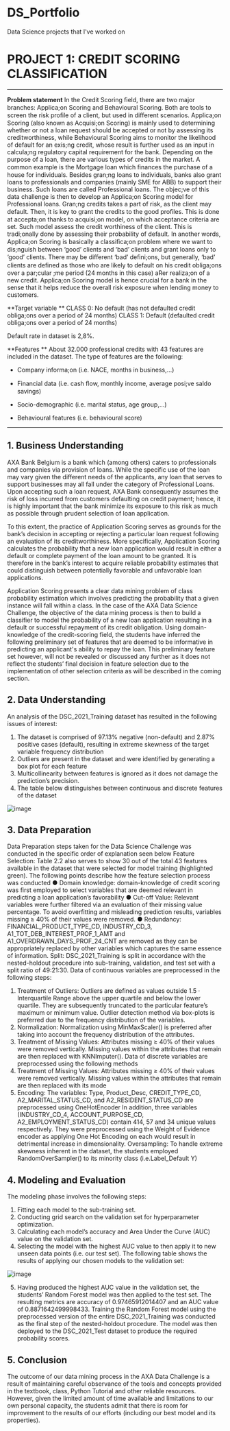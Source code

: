 # DS_Portfolio
Data Science projects that I've worked on


# **PROJECT 1: CREDIT SCORING CLASSIFICATION**
---
**Problem statement**
In the Credit Scoring ﬁeld, there are two major branches: Applica;on Scoring and Behavioural Scoring.
Both are tools to screen the risk proﬁle of a client, but used in diﬀerent scenarios. Applica;on Scoring
(also known as Acquisi;on Scoring) is mainly used to determining whether or not a loan request should
be accepted or not by assessing its creditworthiness, while Behavioural Scoring aims to monitor the
likelihood of default for an exis;ng credit, whose result is further used as an input in calcula;ng
regulatory capital requirement for the bank. 
Depending on the purpose of a loan, there are various types of credits in the market. A common
example is the Mortgage loan which ﬁnances the purchase of a house for individuals. Besides gran;ng
loans to individuals, banks also grant loans to professionals and companies (mainly SME for ABB) to
support their business. Such loans are called Professional loans. The objec;ve of this data challenge is
then to develop an Applica;on Scoring model for Professional loans. Gran;ng credits takes a part of risk,
as the client may default. Then, it is key to grant the credits to the good proﬁles. This is done at
accepta;on thanks to acquisi;on model, on which acceptance criteria are set. Such model assess the
credit worthiness of the client. This is tradi;onally done by assessing their probability of default. In
another words, Applica;on Scoring is basically a classiﬁca;on problem where we want to dis;nguish
between ‘good’ clients and ‘bad’ clients and grant loans only to ‘good’ clients. There may be diﬀerent
‘bad’ deﬁni;ons, but generally, ‘bad’ clients are deﬁned as those who are likely to default on his credit
obliga;ons over a par;cular ;me period (24 months in this case) aRer realiza;on of a new credit.
Applica;on Scoring model is hence crucial for a bank in the sense that it helps reduce the overall risk
exposure when lending money to customers. 

**Target variable **
CLASS 0: No default (has not defaulted credit obliga;ons over a period of 24 months) 
CLASS 1: Default (defaulted credit obliga;ons over a period of 24 months)

Default rate in dataset is 2,8%.  

**Features **
About 32.000 professional credits with 43 features are included in the dataset. The type of features are
the following: 

 
- Company informa;on (i.e. NACE, months in business,...) 
 
- Financial data (i.e. cash ﬂow, monthly income, average posi;ve saldo savings) 
 
- Socio-demographic (i.e. marital status, age group,...) 
 
- Behavioural features (i.e. behavioural score) 

---
## 1. Business Understanding
AXA Bank Belgium is a bank which (among others) caters to professionals and companies via provision of
loans. While the specific use of the loan may vary given the different needs of the applicants, any loan
that serves to support businesses may all fall under the category of Professional Loans. Upon accepting
such a loan request, AXA Bank consequently assumes the risk of loss incurred from customers defaulting
on credit payment; hence, it is highly important that the bank minimize its exposure to this risk as much
as possible through prudent selection of loan application.

To this extent, the practice of Application Scoring serves as grounds for the bank’s decision in accepting
or rejecting a particular loan request following an evaluation of its creditworthiness. More specifically,
Application Scoring calculates the probability that a new loan application would result in either a default
or complete payment of the loan amount to be granted. It is therefore in the bank’s interest to acquire
reliable probability estimates that could distinguish between potentially favorable and unfavorable loan
applications.

Application Scoring presents a clear data mining problem of class probability estimation which involves
predicting the probability that a given instance will fall within a class. In the case of the AXA Data Science
Challenge, the objective of the data mining process is then to build a classifier to model the probability
of a new loan application resulting in a default or successful repayment of its credit obligation.
Using domain-knowledge of the credit-scoring field, the students have inferred the following preliminary
set of features that are deemed to be informative in predicting an applicant's ability to repay the loan.
This preliminary feature set however, will not be revealed or discussed any further as it does not reflect
the students’ final decision in feature selection due to the implementation of other selection criteria as
will be described in the coming section.

## 2. Data Understanding
An analysis of the DSC_2021_Training dataset has resulted in the following issues of interest:
1. The dataset is comprised of 97.13% negative (non-default) and 2.87% positive cases (default),
resulting in extreme skewness of the target variable frequency distribution
2. Outliers are present in the dataset and were identified by generating a box plot for each feature
3. Multicollinearity between features is ignored as it does not damage the prediction’s
precision.
4. The table below distinguishes between continuous and discrete features of the dataset

![image](https://user-images.githubusercontent.com/117380503/225650155-5ea16d42-3c27-4843-98ad-a581136deffb.png)


## 3. Data Preparation
Data Preparation steps taken for the Data Science Challenge was conducted in the specific order of
explanation seen below
Feature Selection: Table 2.2 also serves to show 30 out of the total 43 features available in the dataset
that were selected for model training (highlighted green). The following points describe how the feature
selection process was conducted
● Domain knowledge: domain-knowledge of credit scoring was first employed to select variables
that are deemed relevant in predicting a loan application’s favorability
● Cut-off Value: Relevant variables were further filtered via an evaluation of their missing value
percentage. To avoid overfitting and misleading prediction results, variables missing ≥ 40% of
their values were removed.
● Redundancy: FINANCIAL_PRODUCT_TYPE_CD, INDUSTRY_CD_3, A1_TOT_DEB_INTEREST_PROF_1_AMT
and A1_OVERDRAWN_DAYS_PROF_24_CNT are removed as they can be appropriately replaced by
other variables which captures the same essence of information.
Split: DSC_2021_Training is split in accordance with the nested-holdout procedure into sub-training,
validation, and test set with a split ratio of 49:21:30.
Data of continuous variables are preprocessed in the following steps:
1. Treatment of Outliers: Outliers are defined as values outside 1.5 · Interquartile Range above the
upper quartile and below the lower quartile. They are subsequently truncated to the particular
feature’s maximum or minimum value. Outlier detection method via box-plots is preferred due
to the frequency distribution of the variables.
2. Normalization: Normalization using MinMaxScaler() is preferred after taking into account the
frequency distribution of the attributes.
3. Treatment of Missing Values: Attributes missing ≥ 40% of their values were removed vertically.
Missing values within the attributes that remain are then replaced with KNNImputer().
Data of discrete variables are preprocessed using the following methods
1. Treatment of Missing Values: Attributes missing ≥ 40% of their values were removed vertically.
Missing values within the attributes that remain are then replaced with its mode
2. Encoding: The variables: Type, Product_Desc, CREDIT_TYPE_CD, A2_MARITAL_STATUS_CD, and
A2_RESIDENT_STATUS_CD are preprocessed using OneHotEncoder
In addition, three variables (INDUSTRY_CD_4, ACCOUNT_PURPOSE_CD, A2_EMPLOYMENT_STATUS_CD)
contain 414, 57 and 34 unique values respectively. They were preprocessed using the Weight of Evidence
encoder as applying One Hot Encoding on each would result in detrimental increase in dimensionality.
Oversampling: To handle extreme skewness inherent in the dataset, the students employed
RandomOverSampler() to its minority class (i.e.Label_Default Y)

## 4. Modeling and Evaluation
The modeling phase involves the following steps:
1. Fitting each model to the sub-training set.
2. Conducting grid search on the validation set for hyperparameter optimization.
3. Calculating each model’s accuracy and Area Under the Curve (AUC) value on the validation set.
4. Selecting the model with the highest AUC value to then apply it to new unseen data points (i.e.
our test set). The following table shows the results of applying our chosen models to the
validation set:

![image](https://user-images.githubusercontent.com/117380503/225650483-b1902d55-d938-4f17-942e-fb2dd771ac3d.png)

5. Having produced the highest AUC value in the validation set, the students’ Random Forest
model was then applied to the test set. The resulting metrics are accuracy of 0.97465912014407
and an AUC value of 0.8871642499998433.
Training the Random Forest model using the preprocessed version of the entire DSC_2021_Training was
conducted as the final step of the nested-holdout procedure. The model was then deployed to the
DSC_2021_Test dataset to produce the required probability scores.

## 5. Conclusion
The outcome of our data mining process in the AXA Data Challenge is a result of maintaining careful
observance of the tools and concepts provided in the textbook, class, Python Tutorial and other reliable
resources. However, given the limited amount of time available and limitations to our own personal
capacity, the students admit that there is room for improvement to the results of our efforts (including
our best model and its properties).
